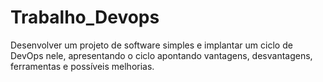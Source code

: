 # Trabalho_Devops
Desenvolver um projeto de software simples e implantar um ciclo de DevOps nele, apresentando o ciclo apontando vantagens, desvantagens, ferramentas e possíveis melhorias.
